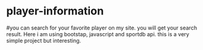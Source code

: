 # player-information

#you can search for your favorite player on my site. you will get your search result. Here i am using bootstap, javascript and sportdb api. this is a very simple project but interesting.
